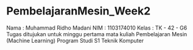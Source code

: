 # PembelajaranMesin_Week2
Nama : Muhammad Ridho Madani NIM : 1103174010 Kelas : TK - 42 - G6  Tugas ditujukan untuk minggu pertama mata kuliah Pembelajaran Mesin (Machine Learning) Program Studi S1 Teknik Komputer
